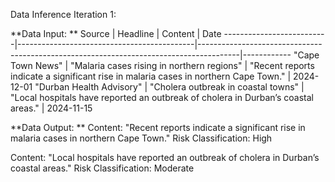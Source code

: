 Data Inference Iteration 1:

**Data Input: **
Source                    | Headline                                   | Content                                                                                | Date
--------------------------|--------------------------------------------|----------------------------------------------------------------------------------------|------------
"Cape Town News"          | "Malaria cases rising in northern regions" | "Recent reports indicate a significant rise in malaria cases in northern Cape Town."   | 2024-12-01
"Durban Health Advisory"  | "Cholera outbreak in coastal towns"        | "Local hospitals have reported an outbreak of cholera in Durban’s coastal areas."      | 2024-11-15

**Data Output: **
Content: "Recent reports indicate a significant rise in malaria cases in northern Cape Town."
Risk Classification: High

Content: "Local hospitals have reported an outbreak of cholera in Durban’s coastal areas."
Risk Classification: Moderate
